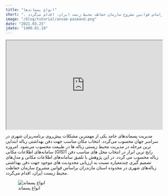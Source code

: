 ```yaml
---
title: "انواع پسماندها"
short: ". در این پژوهش با تلفیق سامانه‌های اطلاعات مکانی و مدل‌های تصمیم گیری چندمعیاره نسبت به ارزیابی محدودیت های موجود جهت دفن بهداشتی زباله‌های شهری در محدوده استان مازندران براساس قوانین مشروح سازمان حفاظت محیط زیست ایران، اقدام می‌گردد."
image: "/blog/tutorial/anvae-pasmand.png"
date: "2021.03.25"
jdate: "1400.01.18"
---
```


<style>.h_iframe-aparat_embed_frame{position:relative;}.h_iframe-aparat_embed_frame .ratio{display:block;width:100%;height:auto;}.h_iframe-aparat_embed_frame iframe{position:absolute;top:0;left:0;width:100%;height:100%;}</style><div class="h_iframe-aparat_embed_frame"><span style="display: block;padding-top: 57%"></span><iframe src="https://www.aparat.com/video/video/embed/videohash/8frYM/vt/frame" title="زباله های ویژه" allowFullScreen="true" webkitallowfullscreen="true" mozallowfullscreen="true"></iframe></div>

<p>
مدیریت پسماندهای جامد یکی از مهمترین مشکلات پیش‌روی برنامه‌ریزان شهری در سراسر جهان محسوب می‌گردد. انتخاب مکان مناسب جهت دفن بهداشتی زباله ابتدایی ترین مرحله در مدیریت محیط زیستی زباله ها در طبیعت محسوب می‌شود. امروزه سامانه‌های اطلاعات مکانی (GIS)1 رایج ترین ابزار در انتخاب محل های مناسب دفن زباله محسوب می گردد. در این پژوهش با تلفیق سامانه‌های اطلاعات مکانی و مدل‌های تصمیم گیری چندمعیاره نسبت به ارزیابی محدودیت های موجود جهت دفن بهداشتی زباله‌های شهری در محدوده استان مازندران براساس قوانین مشروح سازمان حفاظت محیط زیست ایران، اقدام می‌گردد.
</p>

<figure>
  <img src="/blog/tutorial/anvae-pasmand.png" alt="انواع پسماند">
  <figcaption>
انواع پسماند
</figcaption>
</figure>

<div style="padding:16px"> </div>
